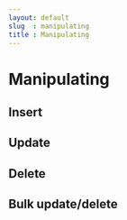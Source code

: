 ```yaml
---
layout: default
slug  : manipulating
title : Manipulating
---
```


# Manipulating

## Insert

## Update

## Delete

## Bulk update/delete
